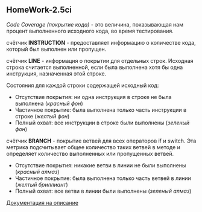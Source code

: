 ## HomeWork-2.5ci
_Code Coverage (покрытие кода)_ - это величина, показывающая нам процент выполненного исходного кода, во время тестирования.

cчётчик **INSTRUCTION** - предоставляет информацию о количестве кода, который был выполнен или пропущен.

cчётчик **LINE** - информация о покрытии для отдельных строк. Исходная строка считается выполненной, если была выполнена хотя бы одна инструкция, назначенная этой строке.

Состояния для каждой строки содержащей исходный код:

 - Отсутствие покрытия: ни одна инструкция в строке не была выполнена (_красный фон_)
 - Частичное покрытие: была выполнена только часть инструкции в строке (_желтый фон_)
 - Полный охват: все инструкции в строке были выполнены (_зеленый фон_)
 
 cчётчик **BRANCH** - покрытие ветвей для всех операторов if и switch. Эта метрика подсчитывает общее количество таких ветвей в методе и определяет количество выполненных или пропущенных ветвей. 

 - Отсутствие покрытия: никакие ветви в линии не были выполнены (_красный алмаз_)
 - Частичное покрытие: была выполнена только часть ветвей в линии (_желтый бриллиант_)
 - Полный охват: все ветви в линии были выполнены (_зеленый алмаз_)
 
 
[Документация на описание](https://www.eclemma.org/jacoco/trunk/doc/maven.html)
